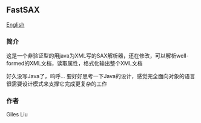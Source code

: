 FastSAX
------

[English](https://github.com/lavende/FastSAX/blob/master/README.md)

### 简介

这是一个非验证型的用java为XML写的SAX解析器，还在修改，可以解析well-formed的XML文档，读取属性，格式化输出整个XML文档

好久没写Java了，呜呼... 要好好思考一下Java的设计，感觉完全面向对象的语言很需要设计模式来支撑它完成更复杂的工作

### 作者

Giles Liu
